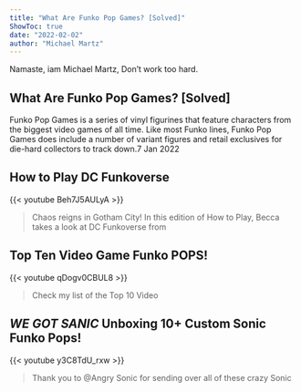 ```yaml
---
title: "What Are Funko Pop Games? [Solved]"
ShowToc: true 
date: "2022-02-02"
author: "Michael Martz" 
---
```


Namaste, iam Michael Martz, Don’t work too hard.
## What Are Funko Pop Games? [Solved]
 Funko Pop Games is a series of vinyl figurines that feature characters from the biggest video games of all time. Like most Funko lines, Funko Pop Games does include a number of variant figures and retail exclusives for die-hard collectors to track down.7 Jan 2022

## How to Play DC Funkoverse
{{< youtube Beh7J5AULyA >}}
>Chaos reigns in Gotham City! In this edition of How to Play, Becca takes a look at DC Funkoverse from 

## Top Ten Video Game Funko POPS!
{{< youtube qDogv0CBUL8 >}}
>Check my list of the Top 10 Video 

## *WE GOT SANIC* Unboxing 10+ Custom Sonic Funko Pops!
{{< youtube y3C8TdU_rxw >}}
>Thank you to @Angry Sonic for sending over all of these crazy Sonic 

